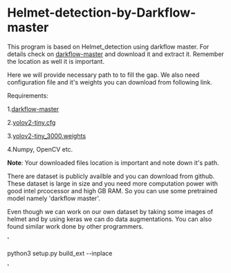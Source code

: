 # Helmet-detection-by-Darkflow-master

This program is based on Helmet_detection using darkflow master. For details check on [darkflow-master](https://github.com/thtrieu/darkflow) and download it and extract it. Remember the location as well it is important.

Here we will provide necessary path to to fill the gap. We also need configuration file and it's weights you can download from following link.

Requirements:

1.[darkflow-master](https://github.com/thtrieu/darkflow) 

2.[yolov2-tiny.cfg](https://drive.google.com/file/d/1cEvqlN_OGS4AR_Vxu6AFoTHaBy294aJJ/view)

3.[yolov2-tiny_3000.weights](https://drive.google.com/file/d/1oH9f94nYlnkT15amplhPv9uOTWZjamIS/view) 

4.Numpy, OpenCV etc.

**Note**: Your downloaded files location is important and note down it's path.

There are dataset is publicly availble and you can download from github. These dataset is large in size and you need more computation power with good intel prcocessor and high GB RAM. So you can use some pretrained model namely 'darkflow master'.

Even though we can work on our own dataset by taking some images of helmet and by using keras we can do data augmentations. You can also found similar work done by other programmers.

'

python3 setup.py build_ext --inplace

'
